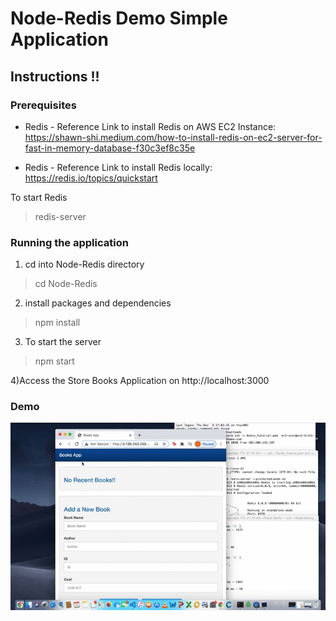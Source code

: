 # Node-Redis Demo Simple Application

## Instructions !!

### Prerequisites


* Redis - Reference Link to install Redis on AWS EC2 Instance: https://shawn-shi.medium.com/how-to-install-redis-on-ec2-server-for-fast-in-memory-database-f30c3ef8c35e

* Redis - Reference Link to install Redis locally: https://redis.io/topics/quickstart

To start Redis
> redis-server


### Running the application 

1) cd into Node-Redis directory
> cd Node-Redis

2) install packages and dependencies
> npm install

3) To start the server
> npm start

4)Access the Store Books Application on
 http://localhost:3000

### Demo
![](https://github.com/jmathiasj/Node-Redis/blob/master/NodeDummyApp.gif)
